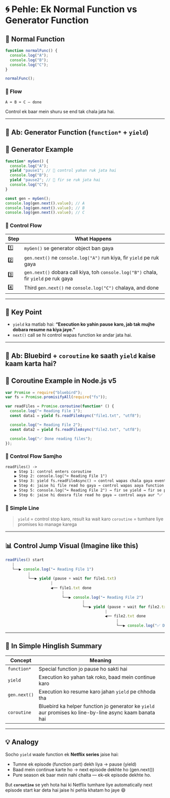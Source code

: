 # 🌀 Pehle: Ek Normal Function vs Generator Function

## 🔸 Normal Function

```js
function normalFunc() {
  console.log("A");
  console.log("B");
  console.log("C");
}

normalFunc();
```

### 🔁 Flow

```md
A ➡ B ➡ C — done
```

Control ek baar mein shuru se end tak chala jata hai.

---

## 🔄 Ab: Generator Function (`function*` + `yield`)

## 🔸 Generator Example

```js
function* myGen() {
  console.log("A");
  yield "pause1"; // 🔴 control yahan ruk jata hai
  console.log("B");
  yield "pause2"; // 🔴 fir se ruk jata hai
  console.log("C");
}

const gen = myGen();
console.log(gen.next().value); // A
console.log(gen.next().value); // B
console.log(gen.next().value); // C
```

### 🧠 Control Flow

| Step | What Happens                                                                         |
| ---- | ------------------------------------------------------------------------------------ |
| 1️⃣   | `myGen()` se generator object ban gaya                                               |
| 2️⃣   | `gen.next()` ne `console.log("A")` run kiya, fir `yield` pe ruk gaya                 |
| 3️⃣   | `gen.next()` dobara call kiya, toh `console.log("B")` chala, fir `yield` pe ruk gaya |
| 4️⃣   | Third `gen.next()` ne `console.log("C")` chalaya, and done                           |

---

## 🎯 Key Point

- `yield` ka matlab hai: **“Execution ko yahin pause karo, jab tak mujhe dobara resume na kiya jaye.”**
- `next()` call se hi control wapas function ke andar jata hai.

---

## 🔁 Ab: Bluebird + `coroutine` ke saath `yield` kaise kaam karta hai?

## 🔸 Coroutine Example in Node.js v5

```js
var Promise = require("bluebird");
var fs = Promise.promisifyAll(require("fs"));

var readFiles = Promise.coroutine(function* () {
  console.log("➡ Reading File 1");
  const data1 = yield fs.readFileAsync("file1.txt", "utf8");

  console.log("➡ Reading File 2");
  const data2 = yield fs.readFileAsync("file2.txt", "utf8");

  console.log("✅ Done reading files");
});
```

### 🔁 Control Flow Samjho

```md
readFiles() ->
    ▶ Step 1: control enters coroutine
    ▶ Step 2: console.log("➡ Reading File 1")
    ▶ Step 3: yield fs.readFileAsync() → control wapas chala gaya event loop mein (promise wait karega)
    ▶ Step 4: jaise hi file read ho gaya → control wapas aaya function ke andar
    ▶ Step 5: console.log("➡ Reading File 2") → fir se yield → fir se pause
    ▶ Step 6: jaise hi doosra file read ho gaya → control aaya aur "✅ Done" print hua
```

### 🤯 Simple Line

> `yield` = control stop karo, result ka wait karo
> `coroutine` = tumhare liye promises ko manage karega

---

## 📊 Control Jump Visual (Imagine like this)

```js
readFiles() start
   |
   └──▶ console.log("➡ Reading File 1")
          |
          └──▶ yield (pause + wait for file1.txt)
                    |
                    ◀── file1.txt done
                         |
                         └──▶ console.log("➡ Reading File 2")
                                  |
                                  └──▶ yield (pause + wait for file2.txt)
                                            |
                                            ◀── file2.txt done
                                                 |
                                                 └──▶ console.log("✅ Done")
```

---

## 📌 In Simple Hinglish Summary

| Concept      | Meaning                                                                                                |
| ------------ | ------------------------------------------------------------------------------------------------------ |
| `function*`  | Special function jo pause ho sakti hai                                                                 |
| `yield`      | Execution ko yahan tak roko, baad mein continue karo                                                   |
| `gen.next()` | Execution ko resume karo jahan `yield` pe chhoda tha                                                   |
| `coroutine`  | Bluebird ka helper function jo generator ke `yield` aur promises ko line-by-line async kaam banata hai |

---

## 💡 Analogy

Socho `yield` waale function ek **Netflix series** jaise hai:

- Tumne ek episode (function part) dekh liya → pause (yield)
- Baad mein continue karte ho → next episode dekhte ho (gen.next())
- Pure season ek baar mein nahi chalta — ek-ek episode dekhte ho.

But **`coroutine`** se yeh hota hai ki Netflix tumhare liye automatically next episode start kar deta hai jaise hi pehla khatam ho jaye 😄
